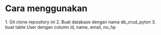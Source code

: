 <h1>Cara menggunakan</h1>
1. Git clone repository ini
2. Buat database dengan nama db_crud_pyton
3. buat table User dengan column id, name, email, no_hp
